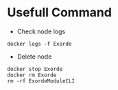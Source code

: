 # Usefull Command

* Check node logs

```
docker logs -f Exorde
```

* Delete node

```
docker stop Exorde
docker rm Exorde
rm -rf ExordeModuleCLI
```
